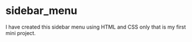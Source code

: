 # sidebar_menu
I have created this sidebar menu using HTML and CSS only that is my first mini project.
